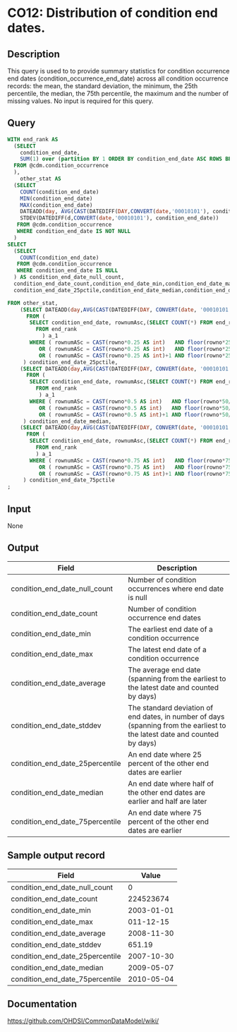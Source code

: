 <!---
Group:condition occurrence
Name:CO12 Distribution of condition end dates.
Author:Patrick Ryan
CDM Version: 5.3
-->

# CO12: Distribution of condition end dates.

## Description
This query is used to to provide summary statistics for condition occurrence end dates (condition_occurrence_end_date) across all condition occurrence records: the mean, the standard deviation, the minimum, the 25th percentile, the median, the 75th percentile, the maximum and the number of missing values. No input is required for this query.

## Query
```sql
WITH end_rank AS 
  (SELECT
    condition_end_date,
    SUM(1) over (partition BY 1 ORDER BY condition_end_date ASC ROWS BETWEEN unbounded preceding AND CURRENT row) AS rownumASc
  FROM @cdm.condition_occurrence
  ),
    other_stat AS 
  (SELECT
    COUNT(condition_end_date)                                                                                   AS condition_end_date_count,
    MIN(condition_end_date)                                                                                     AS condition_end_date_min,
    MAX(condition_end_date)                                                                                     AS condition_end_date_max,
    DATEADD(day, AVG(CAST(DATEDIFF(DAY,CONVERT(date,'00010101'), condition_end_date) AS BIGINT)), CONVERT(date,'00010101')) AS condition_end_date_average,
    STDEV(DATEDIFF(d,CONVERT(date,'00010101'), condition_end_date))                                           AS condition_end_date_stddev
   FROM @cdm.condition_occurrence
   WHERE condition_end_date IS NOT NULL
  )
SELECT
  (SELECT 
    COUNT(condition_end_date) 
   FROM @cdm.condition_occurrence 
   WHERE condition_end_date IS NULL
  ) AS condition_end_date_null_count,
  condition_end_date_count,condition_end_date_min,condition_end_date_max,condition_end_date_average,condition_end_date_stddev,
  condition_end_date_25pctile,condition_end_date_median,condition_end_date_75pctile

FROM other_stat,
    (SELECT DATEADD(day,AVG(CAST(DATEDIFF(DAY, CONVERT(date, '00010101'), condition_end_date) AS BIGINT)),CONVERT(date, '00010101'))  AS condition_end_date_25pctile
      FROM (
       SELECT condition_end_date, rownumAsc,(SELECT COUNT(*) FROM end_rank ) AS rowno 
         FROM end_rank 
           ) a_1
       WHERE ( rownumASc = CAST(rowno*0.25 AS int)   AND floor(rowno*25/100)  = rowno*25/100 ) 
          OR ( rownumASc = CAST(rowno*0.25 AS int)   AND floor(rowno*25/100) != rowno*25/100 )
          OR ( rownumASc = CAST(rowno*0.25 AS int)+1 AND floor(rowno*25/100) != rowno*25/100 )
     ) condition_end_date_25pctile,
    (SELECT DATEADD(day,AVG(CAST(DATEDIFF(DAY, CONVERT(date, '00010101'), condition_end_date) AS BIGINT)),CONVERT(date, '00010101'))  AS condition_end_date_median
      FROM (
       SELECT condition_end_date, rownumAsc,(SELECT COUNT(*) FROM end_rank ) AS rowno 
         FROM end_rank 
          ) a_1
       WHERE ( rownumASc = CAST(rowno*0.5 AS int)   AND floor(rowno*50/100)  = rowno*50/100 ) 
          OR ( rownumASc = CAST(rowno*0.5 AS int)   AND floor(rowno*50/100) != rowno*50/100 )
          OR ( rownumASc = CAST(rowno*0.5 AS int)+1 AND floor(rowno*50/100) != rowno*50/100 )
     ) condition_end_date_median,
    (SELECT DATEADD(day,AVG(CAST(DATEDIFF(DAY, CONVERT(date, '00010101'), condition_end_date) AS BIGINT)),CONVERT(date, '00010101'))AS condition_end_date_75pctile
      FROM (
       SELECT condition_end_date, rownumAsc,(SELECT COUNT(*) FROM end_rank ) AS rowno 
         FROM end_rank 
         ) a_1
       WHERE ( rownumASc = CAST(rowno*0.75 AS int)   AND floor(rowno*75/100)  = rowno*75/100 ) 
          OR ( rownumASc = CAST(rowno*0.75 AS int)   AND floor(rowno*75/100) != rowno*75/100 )
          OR ( rownumASc = CAST(rowno*0.75 AS int)+1 AND floor(rowno*75/100) != rowno*75/100 )
     ) condition_end_date_75pctile
;
```

## Input

None

## Output

| Field |  Description |
| --- | --- |
| condition_end_date_null_count | Number of condition occurrences where end date is null |
| condition_end_date_count | Number of condition occurrence end dates |
| condition_end_date_min | The earliest end date of a condition occurrence |
| condition_end_date_max | The latest end date of a condition occurrence |
| condition_end_date_average | The average end date (spanning from the earliest to the latest date and counted by days) |
| condition_end_date_stddev | The standard deviation of end dates, in number of days (spanning from the earliest to the latest date and counted by days) |
| condition_end_date_25percentile |  An end date where 25 percent of the other end dates are earlier |
| condition_end_date_median |  An end date where half of the other end dates are earlier and half are later |
| condition_end_date_75percentile |  An end date where 75 percent of the other end dates are earlier |

## Sample output record

|  Field |  Value |
| --- | --- |
| condition_end_date_null_count | 0 |
| condition_end_date_count | 224523674 |
| condition_end_date_min | 2003-01-01 |
| condition_end_date_max | 011-12-15 |
| condition_end_date_average | 2008-11-30 |
| condition_end_date_stddev | 651.19 |
| condition_end_date_25percentile | 2007-10-30 |
| condition_end_date_median | 2009-05-07 |
| condition_end_date_75percentile | 2010-05-04 |


## Documentation
https://github.com/OHDSI/CommonDataModel/wiki/
